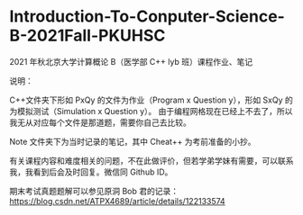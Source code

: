 # Introduction-To-Conputer-Science-B-2021Fall-PKUHSC


2021 年秋北京大学计算概论 B（医学部 C++ lyb 班）课程作业、笔记

说明：

C++文件夹下形如 PxQy 的文件为作业（Program x Question y），形如 SxQy 的为模拟测试（Simulation x Question y）。
由于编程网格现在已经上不去了，所以我无从对应每个文件是那道题，需要你自己去比较。

Note 文件夹下为当时记录的笔记，其中 Cheat++ 为考前准备的小抄。

有关课程内容和难度相关的问题，不在此做评价，但若学弟学妹有需要，可以联系我，我看到后会及时回复。微信同 Github ID。

期末考试真题题解可以参见原洞 Bob 君的记录：https://blog.csdn.net/ATPX4689/article/details/122133574
